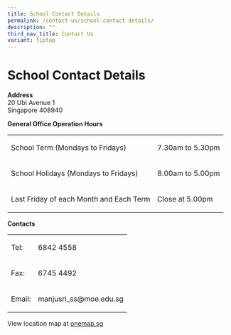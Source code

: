 ```yaml
---
title: School Contact Details
permalink: /contact-us/school-contact-details/
description: ""
third_nav_title: Contact Us
variant: tiptap
---
```

<h1>School Contact Details</h1>
<p><strong>Address</strong>
<br>20 Ubi Avenue 1
<br>Singapore 408940 &nbsp;</p>
<p><strong>General Office Operation Hours</strong>
</p>
<table style="minWidth: 50px">
<colgroup>
<col>
<col>
</colgroup>
<tbody>
<tr>
<td rowspan="1" colspan="1">
<p>School Term (Mondays to Fridays)</p>
</td>
<td rowspan="1" colspan="1">
<p>7.30am to 5.30pm</p>
</td>
</tr>
<tr>
<td rowspan="1" colspan="1">
<p>School Holidays (Mondays to Fridays)</p>
</td>
<td rowspan="1" colspan="1">
<p>8.00am to 5.00pm</p>
</td>
</tr>
<tr>
<td rowspan="1" colspan="1">
<p>Last Friday of each Month and Each Term</p>
</td>
<td rowspan="1" colspan="1">
<p>Close at 5.00pm</p>
</td>
</tr>
</tbody>
</table>
<p><strong>Contacts</strong>
</p>
<table style="minWidth: 50px">
<colgroup>
<col>
<col>
</colgroup>
<tbody>
<tr>
<td rowspan="1" colspan="1">
<p>Tel:</p>
</td>
<td rowspan="1" colspan="1">
<p>6842 4558</p>
</td>
</tr>
<tr>
<td rowspan="1" colspan="1">
<p>Fax:</p>
</td>
<td rowspan="1" colspan="1">
<p>6745 4492</p>
</td>
</tr>
<tr>
<td rowspan="1" colspan="1">
<p>Email:</p>
</td>
<td rowspan="1" colspan="1">
<p>manjusri_ss@moe.edu.sg</p>
</td>
</tr>
</tbody>
</table>
<p>View location map at&nbsp;<a href="http://www.onemap.sg/?SearchVal=408940&amp;LW:Y&amp;wO5d:IfYIR_J,IhqhI_f,Iaqbf_c,Ihacc_R,c" rel="noopener noreferrer nofollow" target="_blank">onemap.sg</a>
</p>
<p></p>
